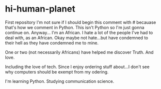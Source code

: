 # hi-human-planet
First repository
I'm not sure if I should begin this comment with # becauase that's how we comment in Python. This isn't Python so I'm just
gonna continue on.
Anyway...
I'm an African.
I hate a lot of the people I've had to deal with, as an African.
Okay maybe not hate...but have condemned to their hell as they have condemned me to mine.

One or two (not necessarily Africans) have helped me discover Truth. And love.

Including the love of tech. Since I enjoy ordering stuff about...I don't see why computers should be exempt from my
odering.

I'm learning Python.
Studying communication science.
